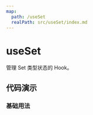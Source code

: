```yaml
---
map:
  path: /useSet
  realPath: src/useSet/index.md
---
```


# useSet

管理 Set 类型状态的 Hook。

## 代码演示

### 基础用法

<demo src="./demo/demo.vue"
  language="vue"
  title="基本用法"
  desc="">
</demo>
